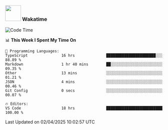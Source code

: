 ### <img src="https://media.giphy.com/media/VgCDAzcKvsR6OM0uWg/giphy.gif" width="50"> Wakatime

  <!--START_SECTION:waka-->
![Code Time](http://img.shields.io/badge/Code%20Time-1%2C534%20hrs%2020%20mins-blue)

📊 **This Week I Spent My Time On** 

```text
💬 Programming Languages: 
TypeScript               16 hrs              ██████████████████████░░░   88.89 % 
Markdown                 1 hr 40 mins        ██░░░░░░░░░░░░░░░░░░░░░░░   09.35 % 
Other                    13 mins             ░░░░░░░░░░░░░░░░░░░░░░░░░   01.21 % 
JSON                     4 mins              ░░░░░░░░░░░░░░░░░░░░░░░░░   00.46 % 
Git Config               0 secs              ░░░░░░░░░░░░░░░░░░░░░░░░░   00.07 % 

🔥 Editors: 
VS Code                  18 hrs              █████████████████████████   100.00 % 
```


 Last Updated on 02/04/2025 10:02:57 UTC
<!--END_SECTION:waka-->
